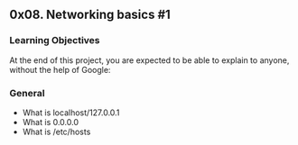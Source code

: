 ## 0x08. Networking basics #1

### Learning Objectives
At the end of this project, you are expected to be able to explain to anyone, without the help of Google:

### General
* What is localhost/127.0.0.1
* What is 0.0.0.0
* What is /etc/hosts
